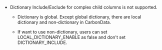  * Dictionary Include/Exclude for complex child columns is not supported.   
      * Dictionary is global. Except global dictionary, there are local dictionary and non-dictionary in CarbonData.

      * If want to use non-dictionary, users can set LOCAL_DICTIONARY_ENABLE as false and don't set DICTIONARY_INCLUDE.

